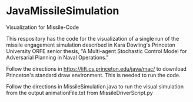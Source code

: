 # JavaMissileSimulation
Visualization for Missile-Code

This respository has the code for the visualization of a single run of the missile engagement simulation described in Kara Dowling's Princeton University ORFE senior thesis, "A Multi-agent Stochastic Control Model for Adversarial Planning in Naval Operations."

Follow the directions in https://lift.cs.princeton.edu/java/mac/ to download Princeton's standard draw environment.  This is needed to run the code.

Follow the directions in MissileSimulation.java to run the visual simulation from the output animationFile.txt from MissileDriverScript.py
